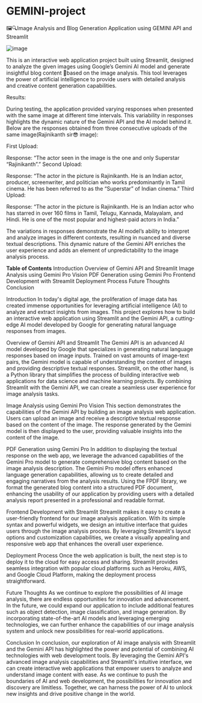 # GEMINI-project
🖼️🔍Image Analysis and Blog Generation Application using GEMINI API and Streamlit

![image](https://github.com/sravankumar-mode/GEMINI-project/assets/66415776/2e355ac6-95b7-4fc8-9003-03a6a36b1d71)

This is an interactive web application project built using Streamlit, designed to analyze the given images using Google’s Gemini AI model and generate insightful blog content 📝based on the image analysis. This tool leverages the power of artificial intelligence to provide users with detailed analysis and creative content generation capabilities.

Results:

During testing, the application provided varying responses when presented with the same image at different time intervals. This variability in responses highlights the dynamic nature of the Gemini API and the AI model behind it. Below are the responses obtained from three consecutive uploads of the same image(Rajinikanth sir😎 image):

First Upload:

Response: “The actor seen in the image is the one and only Superstar “Rajinikanth”.”
Second Upload:

Response: “The actor in the picture is Rajinikanth. He is an Indian actor, producer, screenwriter, and politician who works predominantly in Tamil cinema. He has been referred to as the “Superstar” of Indian cinema.”
Third Upload:

Response: “The actor in the picture is Rajinikanth. He is an Indian actor who has starred in over 160 films in Tamil, Telugu, Kannada, Malayalam, and Hindi. He is one of the most popular and highest-paid actors in India.”

The variations in responses demonstrate the AI model’s ability to interpret and analyze images in different contexts, resulting in nuanced and diverse textual descriptions. This dynamic nature of the Gemini API enriches the user experience and adds an element of unpredictability to the image analysis process.



**Table of Contents**
    Introduction
    Overview of Gemini API and Streamlit
    Image Analysis using Gemini Pro Vision
    PDF Generation using Gemini Pro
    Frontend Development with Streamlit
    Deployment Process
    Future Thoughts
    Conclusion


Introduction
In today's digital age, the proliferation of image data has created immense opportunities for leveraging artificial intelligence (AI) to analyze and extract insights from images. This project explores how to build an interactive web application using Streamlit and the Gemini API, a cutting-edge AI model developed by Google for generating natural language responses from images.

Overview of Gemini API and Streamlit
The Gemini API is an advanced AI model developed by Google that specializes in generating natural language responses based on image inputs. Trained on vast amounts of image-text pairs, the Gemini model is capable of understanding the content of images and providing descriptive textual responses. Streamlit, on the other hand, is a Python library that simplifies the process of building interactive web applications for data science and machine learning projects. By combining Streamlit with the Gemini API, we can create a seamless user experience for image analysis tasks.

Image Analysis using Gemini Pro Vision
This section demonstrates the capabilities of the Gemini API by building an image analysis web application. Users can upload an image and receive a descriptive textual response based on the content of the image. The response generated by the Gemini model is then displayed to the user, providing valuable insights into the content of the image.

PDF Generation using Gemini Pro
In addition to displaying the textual response on the web app, we leverage the advanced capabilities of the Gemini Pro model to generate comprehensive blog content based on the image analysis description. The Gemini Pro model offers enhanced language generation capabilities, allowing us to create detailed and engaging narratives from the analysis results. Using the FPDF library, we format the generated blog content into a structured PDF document, enhancing the usability of our application by providing users with a detailed analysis report presented in a professional and readable format.

Frontend Development with Streamlit
Streamlit makes it easy to create a user-friendly frontend for our image analysis application. With its simple syntax and powerful widgets, we design an intuitive interface that guides users through the image analysis process. By leveraging Streamlit's layout options and customization capabilities, we create a visually appealing and responsive web app that enhances the overall user experience.

Deployment Process
Once the web application is built, the next step is to deploy it to the cloud for easy access and sharing. Streamlit provides seamless integration with popular cloud platforms such as Heroku, AWS, and Google Cloud Platform, making the deployment process straightforward.

Future Thoughts
As we continue to explore the possibilities of AI image analysis, there are endless opportunities for innovation and advancement. In the future, we could expand our application to include additional features such as object detection, image classification, and image generation. By incorporating state-of-the-art AI models and leveraging emerging technologies, we can further enhance the capabilities of our image analysis system and unlock new possibilities for real-world applications.

Conclusion
In conclusion, our exploration of AI image analysis with Streamlit and the Gemini API has highlighted the power and potential of combining AI technologies with web development tools. By leveraging the Gemini API's advanced image analysis capabilities and Streamlit's intuitive interface, we can create interactive web applications that empower users to analyze and understand image content with ease. As we continue to push the boundaries of AI and web development, the possibilities for innovation and discovery are limitless. Together, we can harness the power of AI to unlock new insights and drive positive change in the world.
